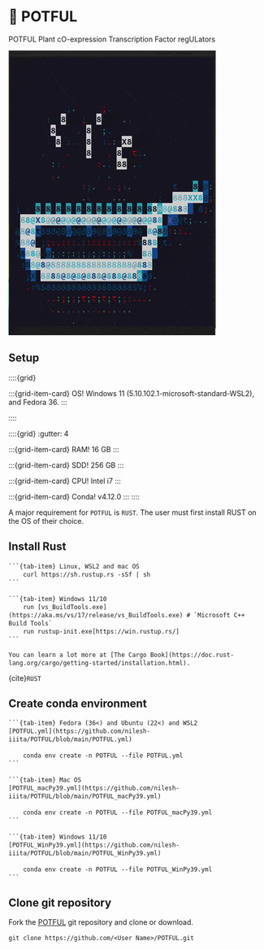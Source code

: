 # :stew: POTFUL
POTFUL Plant cO-expression Transcription Factor regULators


![](POTFUL_Animate/POTFUL.gif)


## Setup
::::{grid}

:::{grid-item-card} OS!
Windows 11 (5.10.102.1-microsoft-standard-WSL2), and Fedora 36.
:::

::::


::::{grid}
:gutter: 4

:::{grid-item-card} RAM!
16 GB 
:::

:::{grid-item-card} SDD!
256 GB 
:::

:::{grid-item-card} CPU!
Intel i7
:::

:::{grid-item-card} Conda!
v4.12.0
:::
::::

A major requirement for `POTFUL` is `RUST`. The user must first install RUST on the OS of their choice.

## Install Rust

````{tab-set}
```{tab-item} Linux, WSL2 and mac OS
    curl https://sh.rustup.rs -sSf | sh
```

```{tab-item} Windows 11/10
    run [vs_BuildTools.exe](https://aka.ms/vs/17/release/vs_BuildTools.exe) # `Microsoft C++ Build Tools`
    run rustup-init.exe[https://win.rustup.rs/]
```
````

```{seealso}
You can learn a lot more at [The Cargo Book](https://doc.rust-lang.org/cargo/getting-started/installation.html). 
```
{cite}`RUST` 

## Create conda environment

````{tab-set}
```{tab-item} Fedora (36<) and Ubuntu (22<) and WSL2
[POTFUL.yml](https://github.com/nilesh-iiita/POTFUL/blob/main/POTFUL.yml)

    conda env create -n POTFUL --file POTFUL.yml
```

```{tab-item} Mac OS
[POTFUL_macPy39.yml](https://github.com/nilesh-iiita/POTFUL/blob/main/POTFUL_macPy39.yml)

    conda env create -n POTFUL --file POTFUL_macPy39.yml
```

```{tab-item} Windows 11/10
[POTFUL_WinPy39.yml](https://github.com/nilesh-iiita/POTFUL/blob/main/POTFUL_WinPy39.yml)

    conda env create -n POTFUL --file POTFUL_WinPy39.yml
```
````


## Clone git repository

Fork the [POTFUL](https://github.com/nilesh-iiita/POTFUL) git repository and clone or download.

    git clone https://github.com/<User Name>/POTFUL.git
